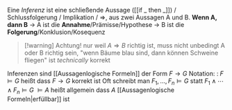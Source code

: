 Eine _Inferenz_ ist eine schließende Aussage ([[if _ then _]]) / Schlussfolgerung / Implikation / ⇒, aus zwei Aussagen A und B.
**Wenn A, dann B**
→ A ist die **Annahme**/Prämisse/Hypothese
→ B ist die **Folgerung**/Konklusion/Kosequenz
>[!warning] Achtung!
>nur weil $A\Rightarrow B$ richtig ist, muss nicht unbedingt A oder B richtig sein, "wenn Bäume blau sind, dann können Schweine fliegen" ist _technically_ korrekt

Inferenzen sind [[Aussagenlogische Formeln]] der Form $F \rightarrow G$
Notation: $: \; F \vDash G$ heißt dass $F \rightarrow G$ korrekt ist
Oft schreibt man $F_1, \ldots, F_n \models G$ statt $F_1 \land \cdots \land F_n \models G$
$\vDash A$ heißt allgemein dass $A$ [[Aussagenlogische Formeln|erfüllbar]] ist